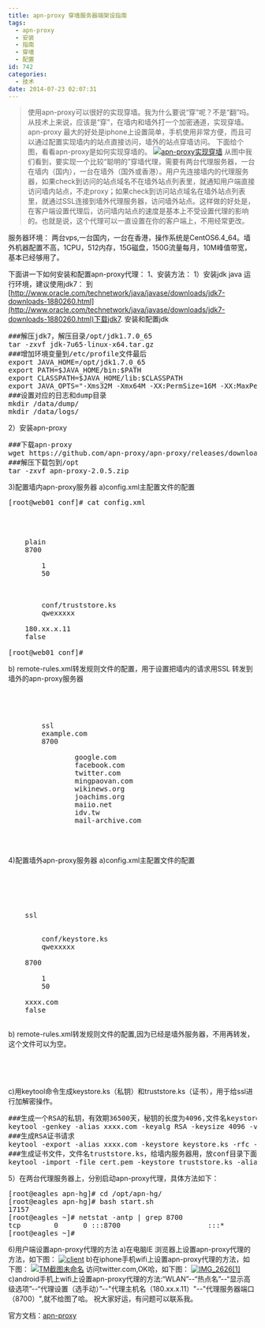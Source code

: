 ```yaml
---
title: apn-proxy 穿墙服务器端架设指南
tags:
  - apn-proxy
  - 安装
  - 指南
  - 穿墙
  - 配置
id: 742
categories:
  - 技术
date: 2014-07-23 02:07:31
---
```


> 使用apn-proxy可以很好的实现穿墙。我为什么要说“穿”呢？不是“翻”吗。从技术上来说，应该是“穿”，在墙内和墙外打一个加密通道，实现穿墙。apn-proxy 最大的好处是iphone上设置简单，手机使用非常方便，而且可以通过配置实现墙内的站点直接访问，墙外的站点穿墙访问。
下面给个图，看看apn-proxy是如何实现穿墙的。
[![apn-proxy实现穿墙](http://www.m690.com/wp-content/uploads/2014/07/apn-proxy实现穿墙.jpg)](http://www.m690.com/wp-content/uploads/2014/07/apn-proxy实现穿墙.jpg)
从图中我们看到，要实现一个比较“聪明的”穿墙代理，需要有两台代理服务器，一台在墙内（国内），一台在墙外（国外或香港）。用户先连接墙内的代理服务器，如果check到访问的站点域名不在墙外站点列表里，就通知用户端直接访问墙内站点，不走proxy；如果check到访问站点域名在墙外站点列表里，就通过SSL连接到墙外代理服务器，访问墙外站点。这样做的好处是，在客户端设置代理后，访问墙内站点的速度是基本上不受设置代理的影响的。也就是说，这个代理可以一直设置在你的客户端上，不用经常更改。

服务器环境：
两台vps,一台国内，一台在香港，操作系统是CentOS6.4_64。墙外机器配置不高，1CPU，512内存，15G磁盘，150G流量每月，10M峰值带宽，基本已经够用了。

下面讲一下如何安装和配置apn-proxy代理：
1、安装方法：
1）安装jdk java 运行环境，建议使用jdk7：
到[http://www.oracle.com/technetwork/java/javase/downloads/jdk7-downloads-1880260.html](http://www.oracle.com/technetwork/java/javase/downloads/jdk7-downloads-1880260.html)下载jdk7.
安装和配置jdk
<pre>###解压jdk7，解压目录/opt/jdk1.7.0_65
tar -zxvf jdk-7u65-linux-x64.tar.gz 
###增加环境变量到/etc/profile文件最后
export JAVA_HOME=/opt/jdk1.7.0_65
export PATH=$JAVA_HOME/bin:$PATH
export CLASSPATH=$JAVA_HOME/lib:$CLASSPATH
export JAVA_OPTS="-Xms32M -Xmx64M -XX:PermSize=16M -XX:MaxPermSize=32M -XX:+HeapDumpOnOutOfMemoryError -XX:HeapDumpPath=/data/dump/dump.dat -DlogPath=/data/logs/"
###设置对应的日志和dump目录 
mkdir /data/dump/
mkdir /data/logs/
</pre>

2）安装apn-proxy
<pre>###下载apn-proxy
wget https://github.com/apn-proxy/apn-proxy/releases/download/2.0.5/apn-proxy-2.0.5.zip
###解压下载包到/opt
tar -zxvf apn-proxy-2.0.5.zip
</pre>

3)配置墙内apn-proxy服务器
a)config.xml主配置文件的配置
<pre>
[root@web01 conf]# cat config.xml 
<?xml version="1.0" encoding="UTF-8" ?>
<apn-proxy>

    <!-- By default, config apn-proxy listen in plain mode act as a normal http proxy server -->
    <listen-type>plain</listen-type> <!--墙内就直接使用明文方式,这样客户端配置起来比较通用-->
    <port>8700</port>  <!--端口-->
    <thread-count>
        <boss>1</boss>
        <worker>50</worker>
    </thread-count>

    <trust-store>
        <path>conf/truststore.ks</path> <!--证书文件,用keytool命令生成-->
        <password>qwexxxxx</password> <!--证书文件密码-->
    </trust-store>
    <pac-host>180.xx.x.11</pac-host> <!-- 设置本机监听ip地址 -->
    <use-ipv6>false</use-ipv6>
</apn-proxy>
[root@web01 conf]# 
</pre>
b) remote-rules.xml转发规则文件的配置，用于设置把墙内的请求用SSL 转发到墙外的apn-proxy服务器
<pre>
<?xml version="1.0" encoding="UTF-8" ?>
<!-- remote rules for proxy chain -->
<remote-rules>
    <rule>
        <remote-listen-type>ssl</remote-listen-type>    <!--设置向远程apn-proxy发启连接的方式，使用ssl-->
        <remote-host>example.com</remote-host>             <!--设置远程服务器IP或域名-->
        <remote-port>8700</remote-port>                 <!--设置远程服务器端口-->
        <apply-list>                                    <!--设置用于转发的域名-->
                <original-host>google.com</original-host>
                <original-host>facebook.com</original-host>
                <original-host>twitter.com</original-host>
                <original-host>mingpaovan.com</original-host>
                <original-host>wikinews.org</original-host>
                <original-host>joachims.org</original-host>
                <original-host>maiio.net</original-host>
                <original-host>idv.tw</original-host>
                <original-host>mail-archive.com</original-host>
       </apply-list>
    </rule>
</remote-rules>
</pre>
4)配置墙外apn-proxy服务器
a)config.xml主配置文件的配置
<pre>
<?xml version="1.0" encoding="UTF-8" ?>
<apn-proxy>
    <!-- By default, config apn-proxy listen in plain mode act as a normal http proxy server -->
    <!-- <listen-type>plain</listen-type> -->
    <!-- Let apn-proxy listen in ssl mode -->
    <listen-type>ssl</listen-type>                     <!--打开ssl 监听-->
    <!-- ssl mode must config server key store -->
    <key-store>
        <path>conf/keystore.ks</path>                  <!--ssl 私钥，使用keytool命令生成-->
        <password>qwexxxxx</password>                  <!--ssl 私钥密码-->
    </key-store>
    <port>8700</port>                                  <!--监听端口-->
    <thread-count>
        <boss>1</boss>
        <worker>50</worker>
    </thread-count>
    <pac-host>xxxx.com</pac-host>                      <!--监听IP或域名-->
    <use-ipv6>false</use-ipv6>
</apn-proxy>
</pre>
b) remote-rules.xml转发规则文件的配置,因为已经是墙外服务器，不用再转发，这个文件可以为空。
<pre>
<?xml version="1.0" encoding="UTF-8" ?>
<remote-rules>
</remote-rules>
</pre>
c)用keytool命令生成keystore.ks（私钥）和truststore.ks（证书），用于给ssl进行加解密操作。
<pre>
###生成一个RSA的私钥，有效期36500天，秘钥的长度为4096,文件名keystore.ks，给墙外服务器用，放conf目录下面
keytool -genkey -alias xxxx.com -keyalg RSA -keysize 4096 -validity 36500 -keystore keystore.ks
###生成RSA证书请求
keytool -export -alias xxxx.com -keystore keystore.ks -rfc -file cert.pem
###生成证书文件，文件名truststore.ks，给墙内服务器用，放conf目录下面
keytool -import -file cert.pem -keystore truststore.ks -alias xxxx.com
</pre>
5）在两台代理服务器上，分别启动apn-proxy代理，具体方法如下：
<pre>
[root@eagles apn-hg]# cd /opt/apn-hg/
[root@eagles apn-hg]# bash start.sh 
17157
[root@eagles ~]# netstat -antp | grep 8700
tcp        0      0 :::8700                     :::*                        LISTEN      18949/java          
[root@eagles ~]# 
</pre>
6)用户端设置apn-proxy代理的方法
a)在电脑IE 浏览器上设置apn-proxy代理的方法，如下图：
[![client](http://www.m690.com/wp-content/uploads/2014/07/client.jpg)](http://www.m690.com/wp-content/uploads/2014/07/client.jpg)
b)在iphone手机wifi上设置apn-proxy代理的方法，如下图：
[![TM截图未命名](http://www.m690.com/wp-content/uploads/2014/07/TM截图未命名.png)](http://www.m690.com/wp-content/uploads/2014/07/TM截图未命名.png)
访问twitter.com,OK哈，如下图：
[![IMG_2626[1]](http://www.m690.com/wp-content/uploads/2014/07/IMG_26261-576x1024.png)](http://www.m690.com/wp-content/uploads/2014/07/IMG_26261.png)
c)android手机上wifi上设置apn-proxy代理的方法:“WLAN”--“热点名”--“显示高级选项”--“代理设置（选手动）”--"代理主机名（180.xx.x.11）"--"代理服务器端口（8700）",就不给图了哈。
祝大家好运，有问题可以联系我。

官方文档：[apn-proxy](https://github.com/apn-proxy/apn-proxy/wiki/%E4%BD%BF%E7%94%A8%E6%8C%87%E5%8D%97)